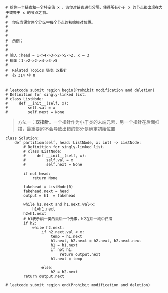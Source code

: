     # 给你一个链表和一个特定值 x ，请你对链表进行分隔，使得所有小于 x 的节点都出现在大于或等于 x 的节点之前。 
    # 
    #  你应当保留两个分区中每个节点的初始相对位置。 
    # 
    #  
    # 
    #  示例： 
    # 
    #  
    # 输入：head = 1->4->3->2->5->2, x = 3
    # 输出：1->2->2->4->3->5
    #  
    #  Related Topics 链表 双指针 
    #  👍 314 👎 0


    # leetcode submit region begin(Prohibit modification and deletion)
    # Definition for singly-linked list.
    # class ListNode:
    #     def __init__(self, x):
    #         self.val = x
    #         self.next = None
    
>方法一：**双指针**。一个指针作为小于类的末端元素，另一个指针在后面扫描，最重要的不会导致出错的部分是确定初始位置

    class Solution:
        def partition(self, head: ListNode, x: int) -> ListNode:
            # Definition for singly-linked list.
            # class ListNode:
            #     def __init__(self, x):
            #         self.val = x
            #         self.next = None

            if not head:
                return None

            fakehead = ListNode(0)
            fakehead.next = head
            output = h1  = fakehead

            while h1.next and h1.next.val<x:
                h1=h1.next
            h2=h1.next
            # h1表示前一类的最后一个元素，h2在后一段中扫描
            if h2:
                while h2.next:
                    if h2.next.val < x:
                        temp = h1.next
                        h1.next, h2.next = h2.next, h2.next.next
                        h1 = h1.next
                        if not h1:
                            return output.next
                        h1.next = temp

                    else:
                        h2 = h2.next
            return output.next

    # leetcode submit region end(Prohibit modification and deletion)
